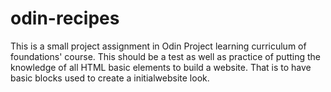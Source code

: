 # odin-recipes
This is a small project assignment in Odin Project learning curriculum of foundations' course. This should be a test as well as practice of putting the knowledge of all HTML basic elements to build a website. That is to have basic blocks used to create a initialwebsite look.